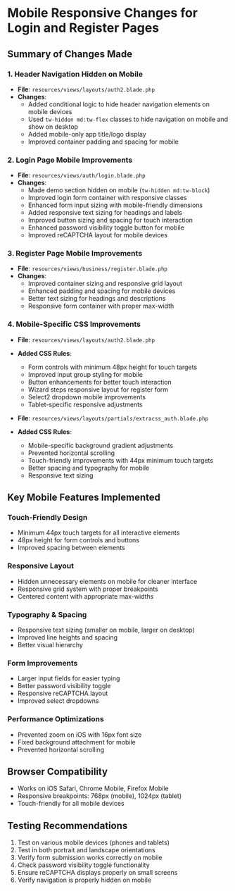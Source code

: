 # Mobile Responsive Changes for Login and Register Pages

## Summary of Changes Made

### 1. Header Navigation Hidden on Mobile
- **File**: `resources/views/layouts/auth2.blade.php`
- **Changes**:
  - Added conditional logic to hide header navigation elements on mobile devices
  - Used `tw-hidden md:tw-flex` classes to hide navigation on mobile and show on desktop
  - Added mobile-only app title/logo display
  - Improved container padding and spacing for mobile

### 2. Login Page Mobile Improvements
- **File**: `resources/views/auth/login.blade.php`
- **Changes**:
  - Made demo section hidden on mobile (`tw-hidden md:tw-block`)
  - Improved login form container with responsive classes
  - Enhanced form input sizing with mobile-friendly dimensions
  - Added responsive text sizing for headings and labels
  - Improved button sizing and spacing for touch interaction
  - Enhanced password visibility toggle button for mobile
  - Improved reCAPTCHA layout for mobile devices

### 3. Register Page Mobile Improvements
- **File**: `resources/views/business/register.blade.php`
- **Changes**:
  - Improved container sizing and responsive grid layout
  - Enhanced padding and spacing for mobile devices
  - Better text sizing for headings and descriptions
  - Responsive form container with proper max-width

### 4. Mobile-Specific CSS Improvements
- **File**: `resources/views/layouts/auth2.blade.php`
- **Added CSS Rules**:
  - Form controls with minimum 48px height for touch targets
  - Improved input group styling for mobile
  - Button enhancements for better touch interaction
  - Wizard steps responsive layout for register form
  - Select2 dropdown mobile improvements
  - Tablet-specific responsive adjustments

- **File**: `resources/views/layouts/partials/extracss_auth.blade.php`
- **Added CSS Rules**:
  - Mobile-specific background gradient adjustments
  - Prevented horizontal scrolling
  - Touch-friendly improvements with 44px minimum touch targets
  - Better spacing and typography for mobile
  - Responsive text sizing

## Key Mobile Features Implemented

### Touch-Friendly Design
- Minimum 44px touch targets for all interactive elements
- 48px height for form controls and buttons
- Improved spacing between elements

### Responsive Layout
- Hidden unnecessary elements on mobile for cleaner interface
- Responsive grid system with proper breakpoints
- Centered content with appropriate max-widths

### Typography & Spacing
- Responsive text sizing (smaller on mobile, larger on desktop)
- Improved line heights and spacing
- Better visual hierarchy

### Form Improvements
- Larger input fields for easier typing
- Better password visibility toggle
- Responsive reCAPTCHA layout
- Improved select dropdowns

### Performance Optimizations
- Prevented zoom on iOS with 16px font size
- Fixed background attachment for mobile
- Prevented horizontal scrolling

## Browser Compatibility
- Works on iOS Safari, Chrome Mobile, Firefox Mobile
- Responsive breakpoints: 768px (mobile), 1024px (tablet)
- Touch-friendly for all mobile devices

## Testing Recommendations
1. Test on various mobile devices (phones and tablets)
2. Test in both portrait and landscape orientations
3. Verify form submission works correctly on mobile
4. Check password visibility toggle functionality
5. Ensure reCAPTCHA displays properly on small screens
6. Verify navigation is properly hidden on mobile
